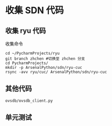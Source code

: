 

# 收集 SDN 代码

## 收集 ryu 代码

收集命令
```
cd ~/PycharmProjects/ryu
git branch zhchen #切换至 zhchen 分支
cd PycharmProjects/
mkdir -p ArsenalPython/sdn/ryu-cuc
rsync -avv ryu/cuc/ ArsenalPython/sdn/ryu-cuc
```

## 其他代码
 
` ovsdb/ovsdb_client.py `  

## 单元测试 
